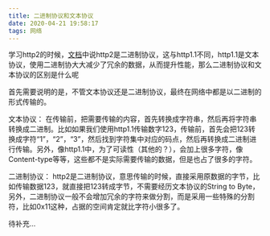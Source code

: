 ```yaml
---
title: 二进制协议和文本协议
date: 2020-04-21 19:58:17
tags: 网络
---
```


学习http2的时候，[文档](https://upload.wikimedia.org/wikipedia/commons/0/01/Http2-explained-en.pdf)中说http2是二进制协议，这与http1.1不同，http1.1是文本协议，使用二进制协大大减少了冗余的数据，从而提升性能，那么二进制协议和文本协议的区别是什么呢

<!-- more -->

首先需要说明的是，不管文本协议还是二进制协议，最终在网络中都是以二进制的形式传输的。

文本协议：
在传输前，把需要传输的内容，首先转换成字符串，然后再将字符串转换成二进制。比如如果我们使用http1.1传输数字123，传输前，首先会把123转换成字符“1”，“2”，“3”，然后找到字符集中对应的码点，然后再转换成二进制进行传输。另外，像http1.1中，为了可读性（其他的？），会加上很多字符，像Content-type等等，这些都不是实际需要传输的数据，但是也占了很多的字符。

二进制协议：
http2是二进制协议，意思传输的时候，直接采用原数据的字节，比如传输数据123，就直接把123转成字节，不需要经历文本协议的String to Byte，另外，二进制协议一般不会增加冗余的字符来做分割，而是采用一些特殊的分割符，比如0x11这种，占据的空间肯定就比字符小很多了。

待补充...